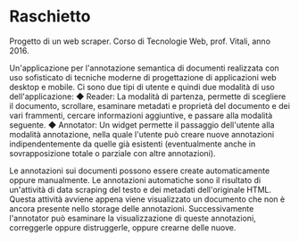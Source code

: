 # Raschietto

Progetto di un web scraper.
Corso di Tecnologie Web, prof. Vitali, anno 2016.


Un'applicazione per l'annotazione semantica di documenti realizzata con uso sofisticato di tecniche moderne di progettazione di applicazioni web desktop e mobile.
Ci sono due tipi di utente e quindi due modalità di uso dell'applicazione:
◆ Reader: La modalità di partenza, permette di scegliere il documento, scrollare, esaminare metadati e proprietà del documento e dei vari frammenti, cercare informazioni aggiuntive, e passare alla modalità seguente.
◆ Annotator: Un widget permette il passaggio dell'utente alla modalità annotazione, nella quale l'utente può creare nuove annotazioni indipendentemente da quelle già esistenti (eventualmente anche in sovrapposizione totale o parziale con altre annotazioni).

Le annotazioni sui documenti possono essere create automaticamente oppure manualmente.
Le annotazioni automatiche sono il risultato di un'attività di data scraping del testo e dei metadati dell'originale HTML.
Questa attività avviene appena viene visualizzato un documento che non è ancora presente nello storage delle annotazioni.
Successivamente l'annotator può esaminare la visualizzazione di queste annotazioni, correggerle oppure distruggerle, oppure crearne delle nuove.
